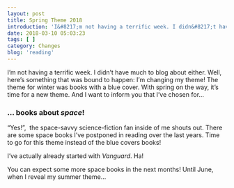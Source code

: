```yaml
---
layout: post
title: Spring Theme 2018
introduction: 'I&#8217;m not having a terrific week. I didn&#8217;t have much to blog about either. Well, here&#8217;s something that was bound to happen: I&#8217;m changing my theme! The theme for winter was books with a blue cover. With spring on the way, it&#8217;s time for a new theme. And I want to inform you that I&#8217;ve chosen for&#8230;'
date: 2018-03-10 05:03:23
tags: [ ]
category: Changes
blog: 'reading'
---
```

I&#8217;m not having a terrific week. I didn&#8217;t have much to blog about either. Well, here&#8217;s something that was bound to happen: I&#8217;m changing my theme! The theme for winter was books with a blue cover. With spring on the way, it&#8217;s time for a new theme. And I want to inform you that I&#8217;ve chosen for&#8230;

### &#8230; books about <em>space</em>!

&#8220;Yes!&#8221;,  the space-savvy science-fiction fan inside of me shouts out. There are some space books I&#8217;ve postponed in reading over the last years. Time to go for this theme instead of the blue covers books!

I&#8217;ve actually already started with <em>Vanguard</em>. Ha!

You can expect some more space books in the next months! Until June, when I reveal my summer theme&#8230;